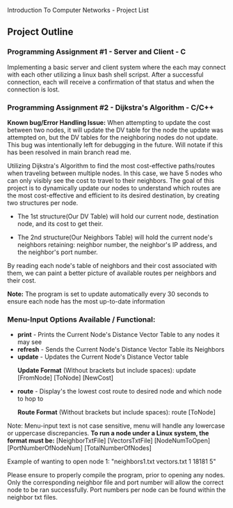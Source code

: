 Introduction To Computer Networks - Project List
## Project Outline 

### Programming Assignment #1 - Server and Client - C

Implementing a basic server and client system where the each may connect with each other utilizing a linux bash shell scripst. After a successful connection, each will receive a confirmation of that status and when the connection is lost. 

###  Programming Assignment #2 - Dijkstra's Algorithm - C/C++

<b>Known bug/Error Handling Issue:</b> When attempting to update the cost between two nodes, it will update the DV table for the node the update was attempted on, but the DV tables for the neighboring nodes do not update. This bug was intentionally left for debugging in the future. Will notate if this has been resolved in main branch read me.

Utilizing Dijkstra's Algorithm to find the most cost-effective paths/routes when traveling between multiple nodes. In this case, we have 5 nodes who can only visibly see the cost to travel to their neighbors.
The goal of this project is to dynamically update our nodes to understand which routes are the most cost-effective and efficient to its desired destination, by creating two structures per node. 

 - The 1st structure(Our DV Table) will hold our current node, destination node, and its cost to get their.

 - The 2nd structure(Our Neighbors Table) will hold the current node's neighbors retaining: neighbor number, the neighbor's IP address, and the neighbor's port number. 
 
 By reading each node's table of neighbors and their cost associated with them, we can paint a better picture of available routes per neighbors and their cost. 
 
<b>Note:</b> The program is set to update automatically every 30 seconds to ensure each node has the most up-to-date information

### Menu-Input Options Available / Functional:
 - <b>print</b> - Prints the Current Node's Distance Vector Table to any nodes it may see
 - <b>refresh</b> - Sends the Current Node's Distance Vector Table its Neighbors
 - <b>update</b> - Updates the Current Node's Distance Vector table
   <p><b>Update Format</b> (Without brackets but include spaces): update [FromNode] [ToNode] [NewCost]</p>
 - <b>route</b> - Display's the lowest cost route to desired node and which node to hop to
   <p><b>Route Format</b> (Without brackets but include spaces): route [ToNode]</p>
 
 Note: Menu-input text is not case sensitive, menu will handle any lowercase or uppercase discrepancies. <b> To run a node under a Linux system, the format must be:</b> [NeighborTxtFile] [VectorsTxtFile] [NodeNumToOpen] [PortNumberOfNodeNum] [TotalNumberOfNodes]
 
Example of wanting to open node 1: "neighbors1.txt vectors.txt 1 18181 5"
 
Please ensure to properly compile the program, prior to opening any nodes. Only the corresponding neighbor file and port number will allow the correct node to be ran successfully. Port numbers per node can be found within the neighbor txt files. 
